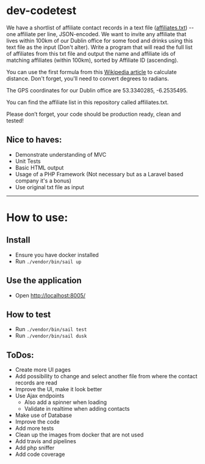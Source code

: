 # dev-codetest
We have a shortlist of affiliate contact records in a text file ([affiliates.txt](http://localhost:8005/affiliates.txt)) -- one affiliate per line, JSON-encoded. We want to invite any affiliate that lives within 100km of our Dublin office for some food and drinks using this text file as the input (Don't alter). Write a program that will read the full list of affiliates from this txt file and output the name and affiliate ids of matching affiliates (within 100km), sorted by Affiliate ID (ascending).

You can use the first formula from this [Wikipedia article](https://en.wikipedia.org/wiki/Great-circle_distance) to calculate distance. Don't forget, you'll need to convert degrees to radians.

The GPS coordinates for our Dublin office are 53.3340285, -6.2535495.

You can find the affiliate list in this repository called affiliates.txt.

Please don’t forget, your code should be production ready, clean and tested!

## Nice to haves:
- Demonstrate understanding of MVC
- Unit Tests
- Basic HTML output
- Usage of a PHP Framework (Not necessary but as a Laravel based company it's a bonus)
- Use original txt file as input

------

# How to use:

## Install
- Ensure you have docker installed
- Run `./vendor/bin/sail up`

## Use the application
- Open [http://localhost:8005/](http://localhost:8005/)

## How to test
- Run `./vendor/bin/sail test`
- Run `./vendor/bin/sail dusk`

## ToDos:
- Create more UI pages
- Add possibility to change and select another file from where the contact records are read
- Improve the UI, make it look better
- Use Ajax endpoints
  - Also add a spinner when loading
  - Validate in realtime when adding contacts
- Make use of Database
- Improve the code
- Add more tests
- Clean up the images from docker that are not used
- Add travis and pipelines
- Add php sniffer
- Add code coverage
